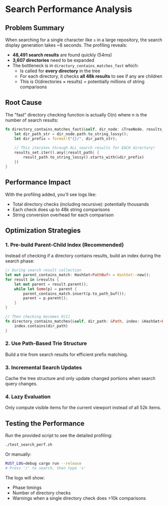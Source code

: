 # Search Performance Analysis

## Problem Summary

When searching for a single character like `s` in a large repository, the search display generation takes ~8 seconds. The profiling reveals:

- **48,491 search results** are found quickly (54ms)
- **3,607 directories** need to be expanded
- The bottleneck is in `directory_contains_matches_fast` which:
  - Is called for **every directory** in the tree
  - For each directory, it checks **all 48k results** to see if any are children
  - This is O(directories × results) = potentially millions of string comparisons

## Root Cause

The "fast" directory checking function is actually O(n) where n is the number of search results:

```rust
fn directory_contains_matches_fast(&self, dir_node: &TreeNode, results_set: &HashSet<&PathBuf>) -> bool {
    let dir_path_str = dir_node.path.to_string_lossy();
    let dir_prefix = format!("{}/", dir_path_str);
    
    // This iterates through ALL search results for EACH directory!
    results_set.iter().any(|result_path| {
        result_path.to_string_lossy().starts_with(&dir_prefix)
    })
}
```

## Performance Impact

With the profiling added, you'll see logs like:
- Total directory checks (including recursive): potentially thousands
- Each check does up to 48k string comparisons
- String conversion overhead for each comparison

## Optimization Strategies

### 1. Pre-build Parent-Child Index (Recommended)
Instead of checking if a directory contains results, build an index during the search phase:

```rust
// During search result collection
let mut parent_contains_match: HashSet<PathBuf> = HashSet::new();
for result in &results {
    let mut parent = result.parent();
    while let Some(p) = parent {
        parent_contains_match.insert(p.to_path_buf());
        parent = p.parent();
    }
}

// Then checking becomes O(1)
fn directory_contains_matches(&self, dir_path: &Path, index: &HashSet<PathBuf>) -> bool {
    index.contains(dir_path)
}
```

### 2. Use Path-Based Trie Structure
Build a trie from search results for efficient prefix matching.

### 3. Incremental Search Updates
Cache the tree structure and only update changed portions when search query changes.

### 4. Lazy Evaluation
Only compute visible items for the current viewport instead of all 52k items.

## Testing the Performance

Run the provided script to see the detailed profiling:

```bash
./test_search_perf.sh
```

Or manually:
```bash
RUST_LOG=debug cargo run --release
# Press '/' to search, then type 's'
```

The logs will show:
- Phase timings
- Number of directory checks
- Warnings when a single directory check does >10k comparisons